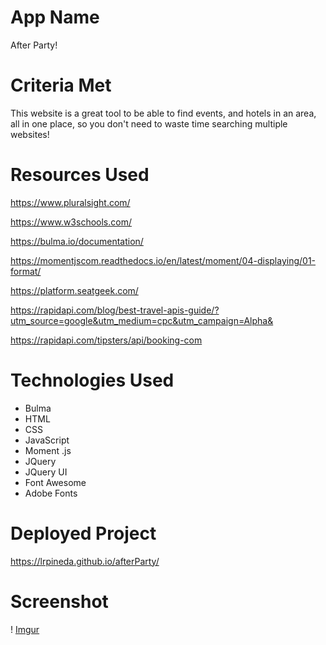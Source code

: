 # App Name

After Party!

# Criteria Met

This website is a great tool to be able to find events, and hotels in an area, all in one place, so you don't need to waste time searching multiple websites!

# Resources Used

https://www.pluralsight.com/

https://www.w3schools.com/

https://bulma.io/documentation/

https://momentjscom.readthedocs.io/en/latest/moment/04-displaying/01-format/

https://platform.seatgeek.com/

https://rapidapi.com/blog/best-travel-apis-guide/?utm_source=google&utm_medium=cpc&utm_campaign=Alpha&

https://rapidapi.com/tipsters/api/booking-com

# Technologies Used

- Bulma
- HTML
- CSS
- JavaScript
- Moment .js
- JQuery
- JQuery UI
- Font Awesome
- Adobe Fonts

# Deployed Project

https://lrpineda.github.io/afterParty/

# Screenshot

! [Imgur](https://i.imgur.com/EgIxHOZ.png)
